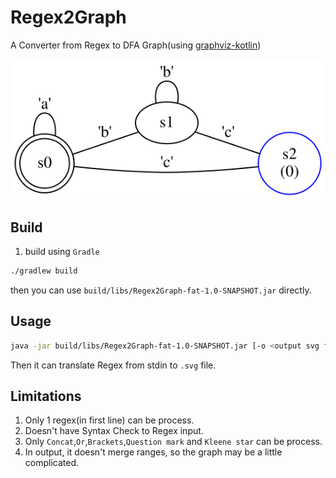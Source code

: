 # Regex2Graph

A Converter from Regex to DFA Graph(using [graphviz-kotlin](https://mvnrepository.com/artifact/guru.nidi/graphviz-kotlin))

![test](doc/test.svg)

## Build

1. build using `Gradle`
```bash
./gradlew build
```
then you can use `build/libs/Regex2Graph-fat-1.0-SNAPSHOT.jar` directly.

## Usage

```bash
java -jar build/libs/Regex2Graph-fat-1.0-SNAPSHOT.jar [-o <output svg filename>]
```
Then it can translate Regex from stdin to `.svg` file.

## Limitations

1. Only 1 regex(in first line) can be process.
2. Doesn't have Syntax Check to Regex input.
3. Only `Concat`,`Or`,`Brackets`,`Question mark` and `Kleene star` can be process.
4. In output, it doesn't merge ranges, so the graph may be a little complicated.